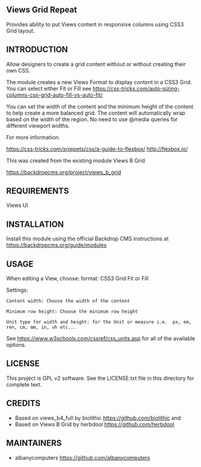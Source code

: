 Views Grid Repeat
------------------------

Provides ability to put Views content in responsive columns using CSS3 Grid layout.

INTRODUCTION
------------

Allow designers to create a grid content without or without creating their own CSS.

The module creates a new Views Format to display content in a CSS3 Grid.  You can select either Fit or Fill see https://css-tricks.com/auto-sizing-columns-css-grid-auto-fill-vs-auto-fit/ 


You can set the width of the content and the minimum height of the content to help create a more balanced grid.  The content will automatically wrap based on the width of the region.  No need to use @media queries for different viewport widths.


For more information:

https://css-tricks.com/snippets/css/a-guide-to-flexbox/
http://flexbox.io/


This was created from the existing module Views B Grid

https://backdropcms.org/project/views_b_grid


REQUIREMENTS
------------

Views UI


INSTALLATION
------------

Install this module using the official Backdrop CMS instructions at https://backdropcms.org/guide/modules


USAGE
-----

When editing a View, choose:
format: CSS3 Grid Fit or Fill

Settings: 

    Content width: Choose the width of the content

    Minimum row height: Choose the minimum row height

    Unit type for width and height: for the Unit or measure i.e.  px, em, ren, cm, mm, in, vh etc...

See https://www.w3schools.com/cssref/css_units.asp for all of the available options.

LICENSE
-------

This project is GPL v2 software. See the LICENSE.txt file in this directory for complete text.

CREDITS
-----------

 - Based on views_b4_full by biolithic <https://github.com/biolithic>
 and
 - Based on Views B Grid by herbdool https://github.com/herbdool

MAINTAINERS
-----------

 - albanycomputers <https://github.com/albanycomputers>
